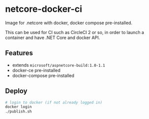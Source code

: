 # netcore-docker-ci
Image for .netcore with docker, docker compose pre-installed.

This can be used for CI such as CircleCI 2 or so, in order to launch a container and have .NET Core and docker API.

## Features

 - extends `microsoft/aspnetcore-build:1.0-1.1`
 - docker-ce pre-installed
 - docker-compose pre-installed

## Deploy

```bash
# login to docker (if not already logged in)
docker login
./publish.sh
```
